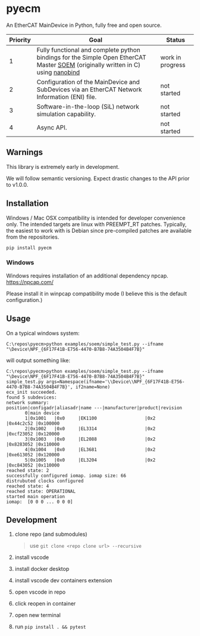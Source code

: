 # pyecm
An EtherCAT MainDevice in Python, fully free and open source.

| Priority | Goal                                                 | Status   |
|---|------------------------------------------------------|----------|
|1| Fully functional and complete python bindings for the Simple Open EtherCAT Master [SOEM](https://github.com/OpenEtherCATsociety/SOEM) (originally written in C) using [nanobind](https://github.com/wjakob/nanobind) | work in progress  |
|2| Configuration of the MainDevice and SubDevices via an EtherCAT Network Information (ENI) file. | not started  |
|3| Software-in-the-loop (SiL) network simulation capability. | not started  |
|4| Async API.                                           | not started  |

## Warnings

This library is extremely early in development.

We will follow semantic versioning. Expect drastic changes to the API prior to v1.0.0.


## Installation

Windows / Mac OSX compatibility is intended for developer convenience only. The intended targets are linux with PREEMPT_RT patches. Typically, the easiest to work with is Debian since pre-compiled patches are available from the repositories.

```
pip install pyecm
```
### Windows
Windows requires installation of an additional dependency npcap. https://npcap.com/

Please install it in winpcap compatibility mode (I believe this is the default configuration.)

## Usage

On a typical windows system:

```
C:\repos\pyecm>python examples/soem/simple_test.py --ifname "\Device\NPF_{6F17F41B-E756-4470-B7B8-74A3504B4F7B}"
```

will output something like:

```
C:\repos\pyecm>python examples/soem/simple_test.py --ifname "\Device\NPF_{6F17F41B-E756-4470-B7B8-74A3504B4F7B}"
simple_test.py args=Namespace(ifname='\\Device\\NPF_{6F17F41B-E756-4470-B7B8-74A3504B4F7B}', if2name=None)
ecx_init succeeded.
found 5 subdevices:
network summary:
position|configadr|aliasadr|name ---|manufacturer|product|revision
       0|main device
       1|0x1001   |0x0     |EK1100                  |0x2       |0x44c2c52 |0x100000  
       2|0x1002   |0x0     |EL3314                  |0x2       |0xcf23052 |0x120000  
       3|0x1003   |0x0     |EL2088                  |0x2       |0x8283052 |0x110000  
       4|0x1004   |0x0     |EL3681                  |0x2       |0xe613052 |0x120000  
       5|0x1005   |0x0     |EL3204                  |0x2       |0xc843052 |0x110000  
reached state: 2
successfully configured iomap. iomap size: 66
distrubuted clocks configured
reached state: 4
reached state: OPERATIONAL
started main operation
iomap:  [0 0 0 ... 0 0 0]
```

## Development
1. clone repo (and submodules)

    > use `git clone <repo clone url> --recursive`


1. install vscode
1. install docker desktop
1. install vscode dev containers extension
1. open vscode in repo
1. click reopen in container
1. open new terminal
1. run `pip install . && pytest`

